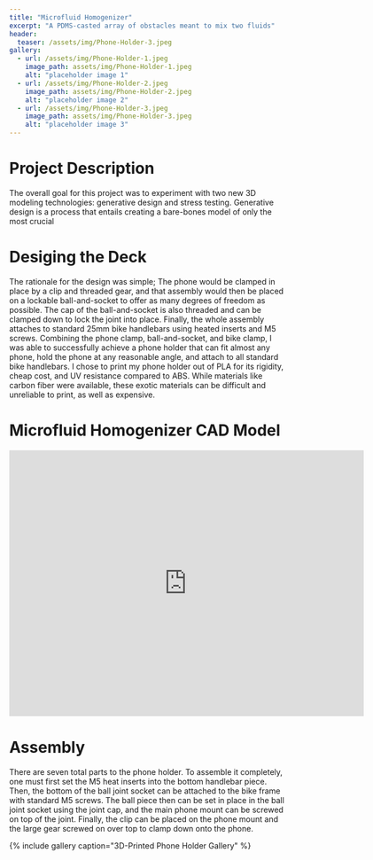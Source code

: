 ```yaml
---
title: "Microfluid Homogenizer"
excerpt: "A PDMS-casted array of obstacles meant to mix two fluids"
header:
  teaser: /assets/img/Phone-Holder-3.jpeg
gallery:
  - url: /assets/img/Phone-Holder-1.jpeg
    image_path: assets/img/Phone-Holder-1.jpeg
    alt: "placeholder image 1"
  - url: /assets/img/Phone-Holder-2.jpeg
    image_path: assets/img/Phone-Holder-2.jpeg
    alt: "placeholder image 2"
  - url: /assets/img/Phone-Holder-3.jpeg
    image_path: assets/img/Phone-Holder-3.jpeg
    alt: "placeholder image 3"
---
```


# Project Description

The overall goal for this project was to experiment with two new 3D modeling technologies: generative design and stress testing. Generative design is a process that entails creating a bare-bones model of only the most crucial 

# Desiging the Deck 
The rationale for the design was simple; The phone would be clamped in place by a clip and threaded gear, and that assembly would then be placed on a lockable ball-and-socket to offer as many degrees of freedom as possible. The cap of the ball-and-socket is also threaded and can be clamped down to lock the joint into place. Finally, the whole assembly attaches to standard 25mm bike handlebars using heated inserts and M5 screws. Combining the phone clamp, ball-and-socket, and bike clamp, I was able to successfully achieve a phone holder that can fit almost any phone, hold the phone at any reasonable angle, and attach to all standard bike handlebars. I chose to print my phone holder out of PLA for its rigidity, cheap cost, and UV resistance compared to ABS. While materials like carbon fiber were available, these exotic materials can be difficult and unreliable to print, as well as expensive.

# Microfluid Homogenizer CAD Model
<iframe src="https://vanderbilt643.autodesk360.com/shares/public/SH512d4QTec90decfa6ea0939bd38a227bfe?mode=embed" width="640" height="480" allowfullscreen="true" webkitallowfullscreen="true" mozallowfullscreen="true"  frameborder="0"></iframe>

# Assembly

There are seven total parts to the phone holder. To assemble it completely, one must first set the M5 heat inserts into the bottom handlebar piece. Then, the bottom of the ball joint socket can be attached to the bike frame with standard M5 screws. The ball piece then can be set in place in the ball joint socket using the joint cap, and the main phone mount can be screwed on top of the joint. Finally, the clip can be placed on the phone mount and the large gear screwed on over top to clamp down onto the phone.

{% include gallery caption="3D-Printed Phone Holder Gallery" %}
